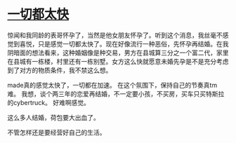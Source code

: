 # [一切都太快](https://github.com/mentaLwz/gitblogOfMental/issues/4)

惊闻和我同龄的表哥怀孕了，当然是他女朋友怀孕了。听到这个消息，我丝毫不感觉到喜悦，只是感觉一切都太快了。现在好像流行一种恶俗，先怀孕再结婚。在我阴暗面的想法看来，这种婚姻像是种交易，男方在县城算三分之一个富二代，家里在县城有一栋楼，村里还有一栋别墅。女方这么快就愿意未婚先孕是不是充分考虑到了对方的物质条件，我不禁这么想。

made真的感觉太快了，一切都在加速。
在这个氛围下，保持自己的节奏真tm难。
我想，谈个两三年的恋爱再结婚，不一定要小孩，不买房，买车只买特斯拉的cybertruck。
好难啊感觉。

这么多人结婚，荷包要大出血了。

不管怎样还是要经营好自己的生活。